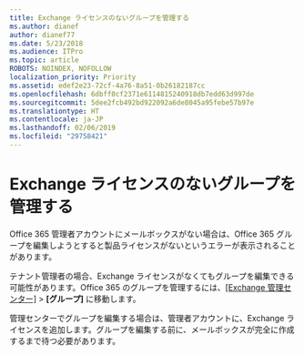 ```yaml
---
title: Exchange ライセンスのないグループを管理する
ms.author: dianef
author: dianef77
ms.date: 5/23/2018
ms.audience: ITPro
ms.topic: article
ROBOTS: NOINDEX, NOFOLLOW
localization_priority: Priority
ms.assetid: edef2e23-72cf-4a76-8a51-0b26182187cc
ms.openlocfilehash: 6dbff0cf2371e6114815240918db7edd63d997de
ms.sourcegitcommit: 5dee2fcb492bd922092a6de8045a95febe57b97e
ms.translationtype: HT
ms.contentlocale: ja-JP
ms.lasthandoff: 02/06/2019
ms.locfileid: "29758421"
---
```

# <a name="manage-a-group-without-an-exchange-license"></a>Exchange ライセンスのないグループを管理する

Office 365 管理者アカウントにメールボックスがない場合は、Office 365 グループを編集しようとすると製品ライセンスがないというエラーが表示されることがあります。
  
テナント管理者の場合、Exchange ライセンスがなくてもグループを編集できる可能性があります。Office 365 のグループを管理するには、[[Exchange 管理センター]](https://outlook.office365.com/ecp.aspx) \> **[グループ]** に移動します。 
  
管理センターでグループを編集する場合は、管理者アカウントに、Exchange ライセンスを追加します。グループを編集する前に、メールボックスが完全に作成するまで待つ必要があります。
  

